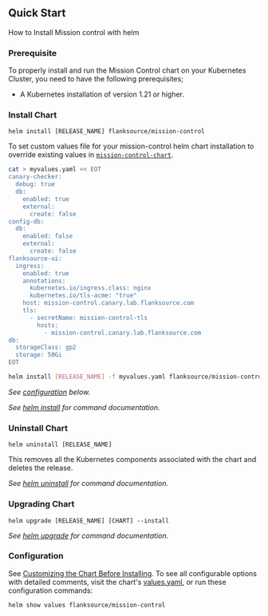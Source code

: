 
## Quick Start

How to Install Mission control with helm

### Prerequisite

To properly install and run the Mission Control chart on your Kubernetes Cluster, you need to have the following prerequisites;

- A Kubernetes installation of version 1.21 or higher.

### Install Chart

```console
helm install [RELEASE_NAME] flanksource/mission-control
```

To set custom values file for your mission-control helm chart installation to override existing values in [`mission-control-chart`](https://github.com/flanksource/mission-control-chart/blob/main/chart/values.yaml).

```bash
cat > myvalues.yaml << EOT
canary-checker:
  debug: true
  db:
    enabled: true
    external:
      create: false
config-db:
  db:
    enabled: false
    external:
      create: false
flanksource-ui:
  ingress:
    enabled: true
    annotations:
      kubernetes.io/ingress.class: nginx
      kubernetes.io/tls-acme: "true"
    host: mission-control.canary.lab.flanksource.com
    tls:
      - secretName: mission-control-tls
        hosts:
          - mission-control.canary.lab.flanksource.com
db:
  storageClass: gp2
  storage: 50Gi
EOT

helm install [RELEASE_NAME] -f myvalues.yaml flanksource/mission-control
```

_See [configuration](#configuration) below._

_See [helm install](https://helm.sh/docs/helm/helm_install/) for command documentation._

### Uninstall Chart

```console
helm uninstall [RELEASE_NAME]
```

This removes all the Kubernetes components associated with the chart and deletes the release.

_See [helm uninstall](https://helm.sh/docs/helm/helm_uninstall/) for command documentation._

### Upgrading Chart

```console
helm upgrade [RELEASE_NAME] [CHART] --install
```

_See [helm upgrade](https://helm.sh/docs/helm/helm_upgrade/) for command documentation._

### Configuration

See [Customizing the Chart Before Installing](https://helm.sh/docs/intro/using_helm/#customizing-the-chart-before-installing). To see all configurable options with detailed comments, visit the chart's [values.yaml](https://github.com/flanksource/config-db/blob/main/chart/values.yaml), or run these configuration commands:

```console
helm show values flanksource/mission-control
```
